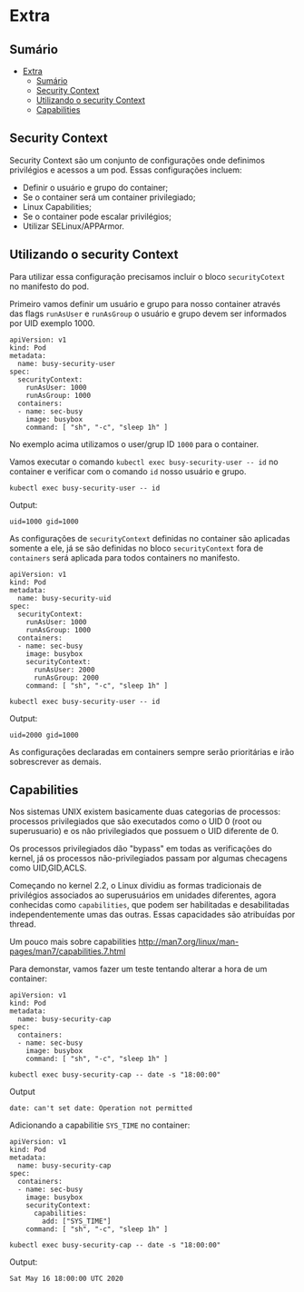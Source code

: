 # Extra

## Sumário

<!-- TOC -->

- [Extra](#extra)
  - [Sumário](#sum%c3%a1rio)
  - [Security Context](#security-context)
  - [Utilizando o security Context](#utilizando-o-security-context)
  - [Capabilities](#capabilities)

<!-- TOC -->

## Security Context

Security Context são um conjunto de configurações onde definimos privilégios e acessos a um pod. Essas configurações incluem:

* Definir o usuário e grupo do container;
* Se o container será um container privilegiado;
* Linux Capabilities;
* Se o container pode escalar privilégios;
* Utilizar SELinux/APPArmor.

## Utilizando o security Context

Para utilizar essa configuração precisamos incluir o bloco ```securityCotext``` no manifesto do pod.

Primeiro vamos definir um usuário e grupo para nosso container através das flags ```runAsUser``` e ```runAsGroup``` o usuário e grupo devem ser informados por UID exemplo 1000.


```
apiVersion: v1
kind: Pod
metadata:
  name: busy-security-user
spec:
  securityContext:
    runAsUser: 1000
    runAsGroup: 1000
  containers:
  - name: sec-busy
    image: busybox
    command: [ "sh", "-c", "sleep 1h" ]
```

No exemplo acima utilizamos o user/grup ID ``1000`` para o container.

Vamos executar o comando ``` kubectl exec busy-security-user -- id ``` no container e verificar com o comando ```id``` nosso usuário e grupo.

```
kubectl exec busy-security-user -- id
```

Output:
```
uid=1000 gid=1000
```

As configurações de ``securityContext`` definidas no container são aplicadas somente a ele, já se são definidas no bloco ``securityContext`` fora de ```containers``` será aplicada para todos containers no manifesto.

```
apiVersion: v1
kind: Pod
metadata:
  name: busy-security-uid
spec:
  securityContext:
    runAsUser: 1000
    runAsGroup: 1000
  containers:
  - name: sec-busy
    image: busybox
    securityContext:
      runAsUser: 2000
      runAsGroup: 2000
    command: [ "sh", "-c", "sleep 1h" ]
```

```
kubectl exec busy-security-user -- id
```

Output:
```
uid=2000 gid=1000
```

As configurações declaradas em containers sempre serão prioritárias e irão sobrescrever as demais.

## Capabilities

Nos sistemas UNIX existem basicamente duas categorias de processos: processos privilegiados que são executados como o UID 0 (root ou superusuario) e os não privilegiados que possuem o UID diferente de 0.

Os processos privilegiados dão "bypass" em todas as verificações do kernel, já os processos não-privilegiados passam por algumas checagens como UID,GID,ACLS.

Começando no kernel 2.2, o Linux dividiu as formas tradicionais de privilégios associados ao superusuários em unidades diferentes, agora conhecidas como ```capabilities```, que podem ser habilitadas e desabilitadas independentemente umas das outras. Essas capacidades são atribuídas por thread.

Um pouco mais sobre capabilities
http://man7.org/linux/man-pages/man7/capabilities.7.html

Para demonstar, vamos fazer um teste tentando alterar a hora de um container:

```
apiVersion: v1
kind: Pod
metadata:
  name: busy-security-cap
spec:
  containers:
  - name: sec-busy
    image: busybox
    command: [ "sh", "-c", "sleep 1h" ]

```

```
kubectl exec busy-security-cap -- date -s "18:00:00"
```

Output
```
date: can't set date: Operation not permitted
```

Adicionando a capabilitie ``SYS_TIME`` no container:

```
apiVersion: v1
kind: Pod
metadata:
  name: busy-security-cap
spec:
  containers:
  - name: sec-busy
    image: busybox
    securityContext:
      capabilities:
        add: ["SYS_TIME"]
    command: [ "sh", "-c", "sleep 1h" ]
```

```
kubectl exec busy-security-cap -- date -s "18:00:00"
```

Output:
```
Sat May 16 18:00:00 UTC 2020
```